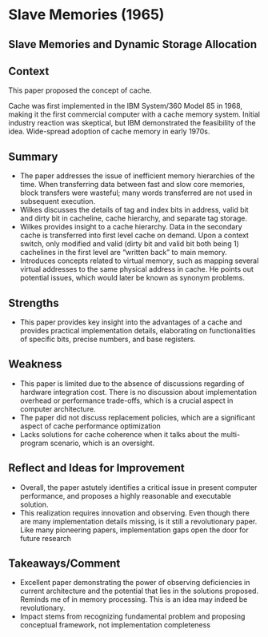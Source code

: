 # Slave Memories (1965)

## Slave Memories and Dynamic Storage Allocation

## Context

This paper proposed the concept of cache. 

Cache was first implemented in the IBM System/360 Model 85 in 1968, making it the first commercial computer with a cache memory system. Initial industry reaction was skeptical, but IBM demonstrated the feasibility of the idea. Wide-spread adoption of cache memory in early 1970s.

## Summary

- The paper addresses the issue of inefficient memory hierarchies of the time. When transferring data between fast and slow core memories, block transfers were wasteful; many words transferred are not used in subsequent execution.
- Wilkes discusses the details of tag and index bits in address, valid bit and dirty bit in cacheline, cache hierarchy, and separate tag storage.
- Wilkes provides insight to a cache hierarchy. Data in the secondary cache is transferred into first level cache on demand. Upon a context switch, only modified and valid (dirty bit and valid bit both being 1) cachelines in the first level are “written back” to main memory.
- Introduces concepts related to virtual memory, such as mapping several virtual addresses to the same physical address in cache. He points out potential issues, which would later be known as synonym problems.

## Strengths

- This paper provides key insight into the advantages of a cache and provides practical implementation details, elaborating on functionalities of specific bits, precise numbers, and base registers.

## Weakness

- This paper is limited due to the absence of discussions regarding of hardware integration cost. There is no discussion about implementation overhead or performance trade-offs, which is a crucial aspect in computer architecture.
- The paper did not discuss replacement policies, which are a significant aspect of cache performance optimization
- Lacks solutions for cache coherence when it talks about the multi-program scenario, which is an oversight.

## Reflect and Ideas for Improvement

- Overall, the paper astutely identifies a critical issue in present computer performance, and proposes a highly reasonable and executable solution.
- This realization requires innovation and observing. Even though there are many implementation details missing, is it still a revolutionary paper.  Like many pioneering papers, implementation gaps open the door for future research

## Takeaways/Comment

- Excellent paper demonstrating the power of observing deficiencies in current architecture and the potential that lies in the solutions proposed. Reminds me of in memory processing. This is an idea may indeed be revolutionary.
- Impact stems from recognizing fundamental problem and proposing conceptual framework, not implementation completeness